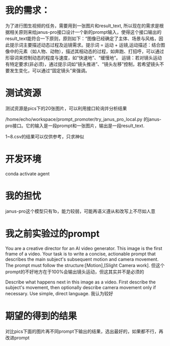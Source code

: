 # 我的需求：
为了进行图生视频的任务，需要用到一张图片和result_text, 所以现在的需求是根据相关原则来给janus-pro接口设计一个新的prompt输入，使得这个接口输出的result_text能符合一下原则，原则如下：“图像已经确定了主体、场景与风格，因此提示词主要描述动态过程及运镜需求。提示词 = 运动 + 运镜,运动描述：结合图像中的元素（如人物、动物），描述其相动态的过程，如奔跑、打招呼，可以通过形容词来控制动态的程度与速度，如“快速地”、“缓慢地”。
运镜：若对镜头运动有特定要求(非必须)，通过提示词如“镜头推进”、“镜头左移”控制，若希望镜头不要发生变化，可以通过“固定镜头”来强调。

# 测试资源
测试资源是pics下的20张图片，可以利用接口轮询并分析结果

/home/echo/workspace/prompt_promoter/try_janus_pro_local.py 的janus-pro接口。它的输入是一段prompt和一张图片，输出是一段result_text.

1~8.csv的结果可以仅供参考，只求神似

# 开发环境
conda activate agent

# 我的担忧
janus-pro这个模型只有1b，能力较弱，可能再语义遵从和改写上不尽如人意

# 我之前实验过的prompt
You are a creative director for an AI video generator. This image is the first frame of a video. Your task is to write a concise, actionable prompt that describes the main subject's subsequent motion and camera movement. The prompt must follow the structure:[Motion],[Slight Camera work].
但这个prompt的不好地方在于100%会输出镜头运动，但这其实并不是必须的


Describe what happens next in this image as a video. First describe the subject's movement, then optionally describe camera movement only if necessary. Use simple, direct language.
我认为较好

# 期望的得到的结果
对比pics下面的图片再不同prompt下输出的结果，选出最好的，如果都不行，再改进prompt
